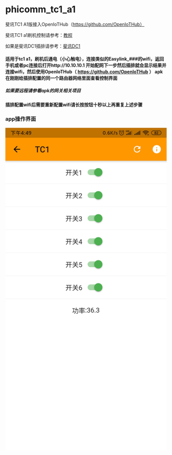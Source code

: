 # phicomm_tc1_a1
斐讯TC1 A1版接入OpenIoTHub（https://github.com/OpenIoTHub）

斐讯TC1 a1刷机控制请参考：[教程](https://github.com/IoTDevice/phicomm_tc1_a1/tree/master/%E5%B7%A5%E5%85%B7%E5%92%8C%E6%96%87%E6%A1%A3)

如果是斐讯DC1插排请参考：[斐讯DC1](https://github.com/IoTDevice/phicomm_dc1)


#### 适用于tc1 a1，刷机后通电（小心触电），连接类似的Easylink_###的wifi，返回手机或者pc连接后打开http://10.10.10.1 开始配网下一步然后插排就会显示结果并连接wifi，然后使用OpenIoTHub（ https://github.com/OpenIoTHub ） apk在刚刚给插排配置的同一个路由器网络里面查看控制界面

##### 如果要远程请参看apk的网关相关项目

#### 插排配置wifi后需要重新配置wifi请长按按钮十秒以上再重复上述步骤

### app操作界面 
![image](./images/UI.jpg)
